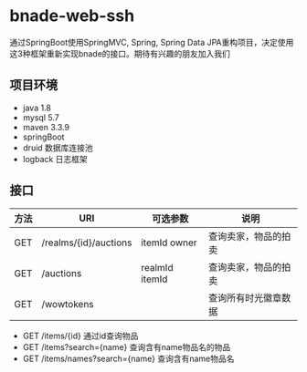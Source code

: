 # bnade-web-ssh
通过SpringBoot使用SpringMVC, Spring, Spring Data JPA重构项目，决定使用这3种框架重新实现bnade的接口。期待有兴趣的朋友加入我们

## 项目环境
- java 1.8
- mysql 5.7
- maven 3.3.9
- springBoot
- druid 数据库连接池
- logback 日志框架

## 接口

方法|URI|可选参数|说明
-|-|-|-
GET|/realms/{id}/auctions|itemId owner|查询卖家，物品的拍卖
GET|/auctions|realmId itemId|查询卖家，物品的拍卖
GET|/wowtokens||查询所有时光徽章数据

- GET /items/{id} 通过id查询物品
- GET /items?search={name} 查询含有name物品名的物品
- GET /items/names?search={name} 查询含有name物品名